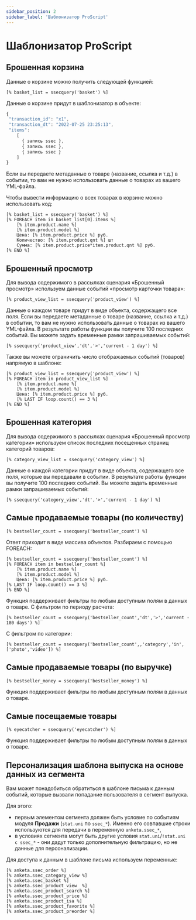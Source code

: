 ```yaml
---
sidebar_position: 2
sidebar_label: 'Шаблонизатор ProScript'
---
```


# Шаблонизатор ProScript

## Брошенная корзина

Данные о корзине можно получить следующей функцией:

```
[% basket_list = ssecquery('basket') %]
```

Данные о корзине придут в шаблонизатор в объекте:

```js
{
 "transaction_id": "x1",
 "transaction_dt": "2022-07-25 23:25:13",
 "items":
    [
      { запись ssec },
      { запись ssec },
      { запись ssec }
    ]
}
```

Если вы передаете метаданные о товаре (название, ссылка и т.д.) в событии, то вам не нужно использовать данные о товарах из вашего YML-файла.

Чтобы вывести информацию о всех товарах в корзине можно использовать код:

```
[% basket_list = ssecquery('basket') %]
[% FOREACH item in basket_list[0].items %]
	[% item.product.name %]
	[% item.product.model %]
	Цена: [% item.product.price %] руб.
	Количество: [% item.product.qnt %] шт
	Сумма: [% item.product.price*item.product.qnt %] руб.
[% END %]
```

## Брошенный просмотр

Для вывода содержимого в рассылках сценария «Брошенный просмотр» используем данные событий «просмотр карточки товара»:

```
[% product_view_list = ssecquery('product_view') %]
```

Данные о каждом товаре придут в виде объекта, содержащего все поля.
Если вы передаете метаданные о товаре (название, ссылка и т.д.) в событии, то вам не нужно использовать данные о товарах из вашего YML-файла.
В результате работы функции вы получите 100 последних событий. Вы можете задать временные рамки запрашиваемых событий:

```
[% ssecquery('product_view','dt','>','current - 1 day') %]
```

Также вы можете ограничить число отображаемых событий (товаров) напрямую в шаблоне:

```
[% product_view_list = ssecquery('product_view') %]
[% FOREACH item in product_view_list %]
	[% item.product.name %]
	[% item.product.model %]
	Цена: [% item.product.price %] руб.
	[% LAST IF loop.count() == 3 %]
[% END %]
```

## Брошенная категория

Для вывода содержимого в рассылках сценария «Брошенный просмотр категории» используем список последних посещенных страниц категорий товаров:

```
[% category_view_list = ssecquery('category_view') %]
```

Данные о каждой категории придут в виде объекта, содержащего все поля, которые вы передавали в событии.
В результате работы функции вы получите 100 последних событий. Вы можете задать временные рамки запрашиваемых событий:

```
[% ssecquery('category_view','dt','>','current - 1 day') %]
```

## Самые продаваемые товары (по количеству)

```
[% bestseller_count = ssecquery('bestseller_count') %]
```

Ответ приходит в виде массива объектов. Разбираем с помощью FOREACH:

```
[% bestseller_count = ssecquery('bestseller_count') %]
[% FOREACH item in bestseller_count %]
	[% item.product.name %]
	[% item.product.model %]
	Цена: [% item.product.price %] руб.
[% LAST IF loop.count() == 3 %]
[% END %]
```

Функция поддерживает фильтры по любым доступным полям в данных о товаре.
С фильтром по периоду расчета:

```
[% bestseller_count = ssecquery('bestseller_count','dt','>','current - 180 days') %]
```

С фильтром по категории:

```
[% bestseller_count = ssecquery('bestseller_count',,'category','in',['photo','video']) %]
```

## Самые продаваемые товары (по выручке)

```
[% bestseller_money = ssecquery('bestseller_money') %]
```

Функция поддерживает фильтры по любым доступным полям в данных о товаре.

## Самые посещаемые товары

```
[% eyecatcher = ssecquery('eyecatcher') %]
```

Функция поддерживает фильтры по любым доступным полям в данных о товаре.

## Персонализация шаблона выпуска на основе данных из сегмента

Вам может понадобиться обратиться в шаблоне письма к данным событий, которые вызвали попадание пользователя в сегмент выпуска.

Для этого:

- первым элементом сегмента должен быть условие по событиям модуля **Продажи** (`stat.uni` по `ssec_*`). Именно его совпавшие строки используются для передачи в переменную `anketa.ssec_*`,
- в условиях сегмента могут быть другие условия `stat.uni`/`!stat.uni с ssec_*` - они дадут только дополнительную фильтрацию, но не данные для персонализации.

Для доступа к данным в шаблоне письма используем переменные:

```
[% anketa.ssec_order %]
[% anketa.ssec_category_view %]
[% anketa.ssec_basket %]
[% anketa.ssec_product_view  %]
[% anketa.ssec_product_search %]
[% anketa.ssec_product_price %]
[% anketa.ssec_product_isa %]
[% anketa.ssec_product_favorite %]
[% anketa.ssec_product_preorder %]
```
